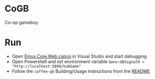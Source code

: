 # CoGB
Co-op gameboy

# Run
* Open [Emux.Core.Web.csproj](COGB.Web/Emux.Core.Web/Emux.Core.Web.csproj) in Visual Studio and start debugging
* Open Powershell and set environment variable 
    `$env:GBSignalR = "http://localhost:5000/hubGame"`
* Follow the `coffee-gb` Building/Usage instructions from the [README](COGB.Game/coffee-gb/README.md)
